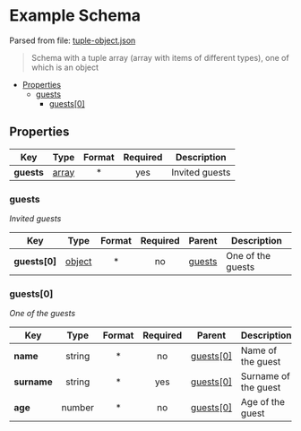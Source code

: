 # __Example Schema__

Parsed from file: [tuple-object.json](https://github.com/McCastles/JMC/blob/master/examples/advanced/tuple-object.json)
> Schema with a tuple array (array with items of different types), one of which is an object
* [Properties](#properties)
	* [guests](#guests)
		* [guests[0]](#guests[0])
## __Properties__
|Key|Type|Format|Required|Description|
|-|:-:|:-:|:-:|-|
|__guests__|[array](#guests)|*|yes|Invited guests|
### __guests__
_Invited guests_

|Key|Type|Format|Required|Parent|Description|
|-|:-:|:-:|:-:|:-:|-|
|__guests[0]__|[object](#guests[0])|*|no|[guests](#guests)|One of the guests|
### __guests[0]__
_One of the guests_

|Key|Type|Format|Required|Parent|Description|
|-|:-:|:-:|:-:|:-:|-|
|__name__|string|*|no|[guests[0]](#guests[0])|Name of the guest|
|__surname__|string|*|yes|[guests[0]](#guests[0])|Surname of the guest|
|__age__|number|*|no|[guests[0]](#guests[0])|Age of the guest|